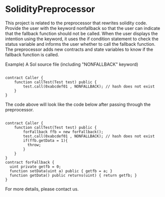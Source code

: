 # SolidityPreprocessor

This project is related to the preprocessor that rewrites solidity code. 
Provide the user with the keyword nonfallback so that the user can indicate that the fallback function should not be called. 
When the user displays the intention using the keyword, it uses the if condition statement to check the status variable and informs the user whether to call the fallback function.
The preprocessor adds new contracts and state variables to know if the fallback function is called.

Example) A Sol source file (including "NONFALLBACK" keyword)
<pre><code>
contract Caller {
    function callTest(Test test) public {
        test.call(0xabcdef01 , NONFALLBACK); // hash does not exist
    }
}
</code></pre>

The code above will look like the code below after passing through the preprocessor.

<pre><code>
contract Caller {
    function callTest(Test test) public {
        forFallback ffb = new forFallback();
        test.call(0xabcdef01 , NONFALLBACK); // hash does not exist
        if(ffb.getData = 1){
          throw;
        }
    }
}
contract forFallback {
  uint private getfb = 0;
  function setData(uint a) public { getfb = a; }
  function getData() public returns(uint) { return getfb; }
}
</code></pre>

For more details, please contact us.
